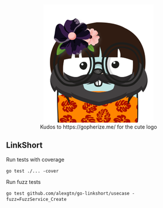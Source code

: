 <p align="center">
  <img src="go-linkshort-logo-scaled.png" />
  <br />
  Kudos to https://gopherize.me/ for the cute logo
</p>

## LinkShort

Run tests with coverage

```
go test ./... -cover
```

Run fuzz tests

```
go test github.com/alexgtn/go-linkshort/usecase -fuzz=FuzzService_Create
```